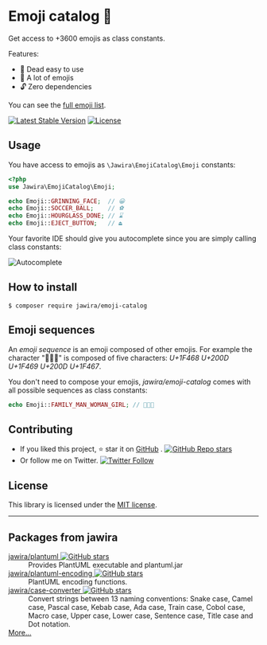 # Emoji catalog 📔

Get access to +3600 emojis as class constants.

Features:

- 🍰 Dead easy to use
- 🤩 A lot of emojis
- 🔓 Zero dependencies

You can see the [full emoji list].

[![Latest Stable Version](https://poser.pugx.org/jawira/emoji-catalog/v/stable)](https://packagist.org/packages/jawira/emoji-catalog)
[![License](https://poser.pugx.org/jawira/emoji-catalog/license)](https://packagist.org/packages/jawira/emoji-catalog)

## Usage

You have access to emojis as `\Jawira\EmojiCatalog\Emoji` constants:

```php
<?php
use Jawira\EmojiCatalog\Emoji;

echo Emoji::GRINNING_FACE;  // 😀
echo Emoji::SOCCER_BALL;    // ⚽
echo Emoji::HOURGLASS_DONE; // ⌛
echo Emoji::EJECT_BUTTON;   // ⏏
```

Your favorite IDE should give you autocomplete since you are simply calling
class constants:

![Autocomplete](docs/images/autocomplete.png)

## How to install

```
$ composer require jawira/emoji-catalog
```

## Emoji sequences

An _emoji sequence_ is an emoji composed of other emojis. For example the
character "👨‍👩‍👧" is composed of five characters: _U+1F468 U+200D U+1F469
U+200D U+1F467_.

You don't need to compose your emojis, _jawira/emoji-catalog_ comes with all
possible sequences as class constants:

```php
echo Emoji::FAMILY_MAN_WOMAN_GIRL; // 👨‍👩‍👧
```

## Contributing

- If you liked this project, ⭐ star it on [GitHub]
  . [![GitHub Repo stars](https://img.shields.io/github/stars/jawira/emoji-catalog?style=social)][GitHub]
- Or follow me on
  Twitter. [![Twitter Follow](https://img.shields.io/twitter/follow/jawira?style=social)](https://twitter.com/jawira)

## License

This library is licensed under the [MIT license](LICENSE.md).

[GitHub]: https://github.com/jawira/emoji-catalog

[full emoji list]: https://github.com/jawira/emoji-catalog/blob/master/docs/catalog.md

***

## Packages from jawira

<dl>

<dt>
    <a href="https://packagist.org/packages/jawira/plantuml">jawira/plantuml
    <img alt="GitHub stars" src="https://badgen.net/github/stars/jawira/plantuml?icon=github"/></a>
</dt>
<dd>Provides PlantUML executable and plantuml.jar</dd>

<dt>
    <a href="https://packagist.org/packages/jawira/plantuml-encoding"> jawira/plantuml-encoding
    <img alt="GitHub stars" src="https://badgen.net/github/stars/jawira/plantuml-encoding?icon=github"/></a>
</dt>
<dd>PlantUML encoding functions.</dd>

<dt>
    <a href="https://packagist.org/packages/jawira/case-converter">jawira/case-converter 
    <img alt="GitHub stars" src="https://badgen.net/github/stars/jawira/case-converter?icon=github"/></a>
</dt>
<dd>Convert strings between 13 naming conventions: Snake case, Camel case,
  Pascal case, Kebab case, Ada case, Train case, Cobol case, Macro case,
  Upper case, Lower case, Sentence case, Title case and Dot notation.
</dd>

<dt><a href="https://packagist.org/packages/jawira/">More...</a></dt>
</dl>
